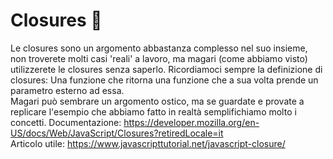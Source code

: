 # Closures 🔩
Le closures sono un argomento abbastanza complesso nel suo insieme, non troverete molti  casi 'reali' a lavoro, ma magari (come abbiamo visto) utilizzerete le closures senza saperlo. Ricordiamoci sempre la definizione di closures: Una funzione che ritorna una funzione che a sua volta prende un parametro esterno ad essa. <br>
Magari può sembrare un argomento ostico, ma se guardate e provate a replicare l'esempio che abbiamo fatto in realtà semplifichiamo molto i concetti.
Documentazione: https://developer.mozilla.org/en-US/docs/Web/JavaScript/Closures?retiredLocale=it <br>
Articolo utile: https://www.javascripttutorial.net/javascript-closure/

